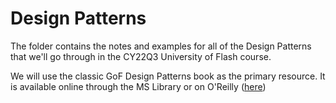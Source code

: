 # Design Patterns

The folder contains the notes and examples for all of the Design Patterns
that we'll go through in the CY22Q3 University of Flash course.

We will use the classic GoF Design Patterns book as the primary resource.
It is available online through the MS Library or on O'Reilly ([here](https://learning.oreilly.com/library/view/design-patterns-elements/0201633612/))
